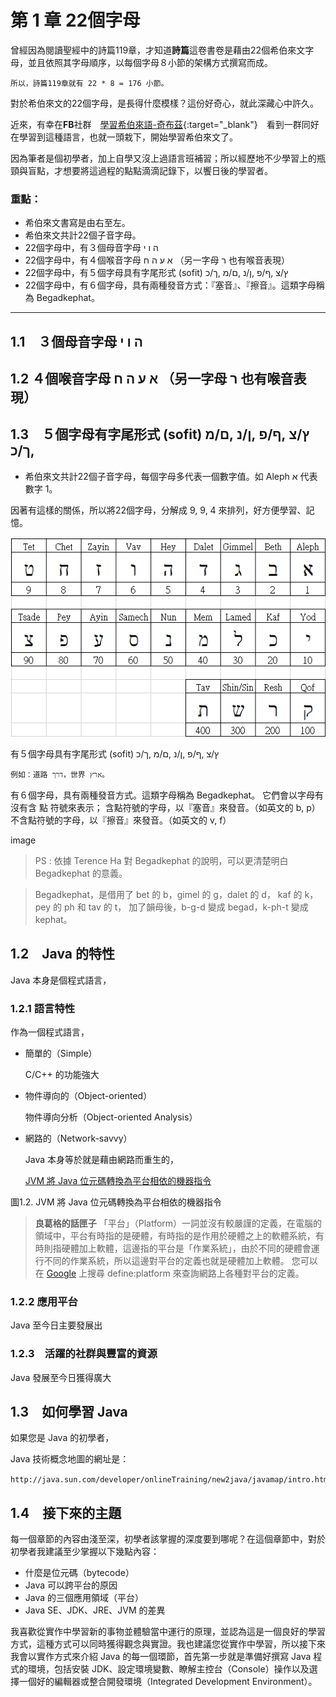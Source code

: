 # 第 1 章 22個字母 

曾經因為閱讀聖經中的詩篇119章，才知道**詩篇**這卷書卷是藉由22個希伯來文字母，並且依照其字母順序，以每個字母８小節的架構方式撰寫而成。

    所以，詩篇119章就有 22 * 8 = 176 小節。

對於希伯來文的22個字母，是長得什麼模樣？這份好奇心，就此深藏心中許久。

近來，有幸在**FB**社群　[學習希伯來語-奇布茲](https://www.facebook.com/groups/308100932705850/){:target="_blank"}　看到一群同好在學習到這種語言，也就一頭栽下，開始學習希伯來文了。

因為筆者是個初學者，加上自學又沒上過語言班補習；所以經歷地不少學習上的瓶頸與盲點，才想要將這過程的點點滴滴記錄下，以饗日後的學習者。

### 重點：
- 希伯來文書寫是由右至左。
- 希伯來文共計22個子音字母。
- 22個字母中，有３個母音字母 ה ו י
- 22個字母中，有４個喉音字母 א ע ה ח （另一字母 ר 也有喉音表現）
- 22個字母中，有５個字母具有字尾形式 (sofit) ץ/צ ,ף/פ ,ן/נ ,ם/מ ,ך/כ
- 22個字母中，有６個字母，具有兩種發音方式：『塞音』、『擦音』。這類字母稱為 Begadkephat。



---------------
## 1.1　３個母音字母 ה ו י

## 1.2 ４個喉音字母 א ע ה ח  （另一字母 ר 也有喉音表現）

## 1.3　５個字母有字尾形式 (sofit) ץ/צ ,ף/פ ,ן/נ ,ם/מ ,ך/כ

- 希伯來文共計22個子音字母，每個字母多代表一個數字值。如 Aleph א 代表數字 1。

 因著有這樣的關係，所以將22個字母，分解成 9, 9, 4 來排列，好方便學習、記憶。

 ![image](../images/img01-01.png)

有５個字母具有字尾形式 (sofit) ץ/צ ,ף/פ ,ן/נ ,ם/מ ,ך/כ

    例如：道路 דרך，世界 ארץ。

有６個字母，具有兩種發音方式。這類字母稱為 Begadkephat。
它們會以字母有沒有含 點 符號來表示；
含點符號的字母，以『塞音』來發音。（如英文的 b, p）
不含點符號的字母，以『擦音』來發音。（如英文的 v, f）

image

> PS : 依據 Terence Ha 對 Begadkephat 的說明，可以更清楚明白 Begadkephat 的意義。

> Begadkephat，是借用了 bet 的 b，gimel 的 g，dalet 的 d，
kaf 的 k，pey 的 ph 和 tav 的 t，
加了韻母後，b-g-d 變成 begad，k-ph-t 變成 kephat。


## 1.2　Java 的特性

Java 本身是個程式語言，

### 1.2.1 語言特性

作為一個程式語言，

- 簡單的（Simple）

  C/C++ 的功能強大

- 物件導向的（Object-oriented）

    物件導向分析（Object-oriented Analysis）

- 網路的（Network-savvy）

    Java 本身等於就是藉由網路而重生的，
    
    [JVM 將 Java 位元碼轉換為平台相依的機器指令](../images/img01-02.png)
    [](../images/img01-02.png)

圖1.2. JVM 將 Java 位元碼轉換為平台相依的機器指令

> **良葛格的話匣子** 「平台」（Platform）一詞並沒有較嚴謹的定義，在電腦的領域中，平台有時指的是硬體，有時指的是作用於硬體之上的軟體系統，有時則指硬體加上軟體，這邊指的平台是「作業系統」，由於不同的硬體會運行不同的作業系統，所以這邊對平台的定義也就是硬體加上軟體。
您可以在 [Google](http://www.google.com/) 上搜尋 define:platform 來查詢網路上各種對平台的定義。

### 1.2.2 應用平台

Java 至今日主要發展出

### 1.2.3　活躍的社群與豐富的資源

Java 發展至今日獲得廣大

## 1.3　如何學習 Java

如果您是 Java 的初學者，

Java 技術概念地圖的網址是：
    
    http://java.sun.com/developer/onlineTraining/new2java/javamap/intro.html。

## 1.4　接下來的主題

每一個章節的內容由淺至深，初學者該掌握的深度要到哪呢？在這個章節中，對於初學者我建議至少掌握以下幾點內容：

- 什麼是位元碼（bytecode）
- Java 可以跨平台的原因
- Java 的三個應用領域（平台）
- Java SE、JDK、JRE、JVM 的差異

我喜歡從實作中學習新的事物並體驗當中運行的原理，並認為這是一個良好的學習方式，這種方式可以同時獲得觀念與實證。我也建議您從實作中學習，所以接下來我會以實作方式來介紹 Java 的每一個環節，首先第一步就是準備好撰寫 Java 程式的環境，包括安裝 JDK、設定環境變數、瞭解主控台（Console）操作以及選擇一個好的編輯器或整合開發環境（Integrated Development Environment）。
